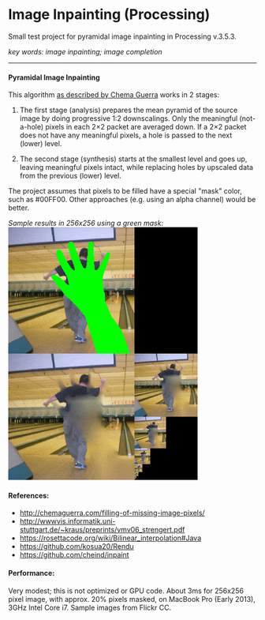 # Image Inpainting (Processing)
Small test project for pyramidal image inpainting in Processing v.3.5.3.

*key words: image inpainting; image completion*

---

#### Pyramidal Image Inpainting

This algorithm [as described by Chema Guerra](http://chemaguerra.com/filling-of-missing-image-pixels/) works in 2 stages:

1. The first stage (analysis) prepares the mean pyramid of the source 
 image by doing progressive 1:2 downscalings. Only the meaningful (not-a-hole) 
 pixels in each 2×2 packet are averaged down. If a 2×2 packet does not have 
 any meaningful pixels, a hole is passed to the next (lower) level.
 
2. The second stage (synthesis) starts at the smallest level and goes up, 
 leaving meaningful pixels intact, while replacing holes by upscaled data 
 from the previous (lower) level.
 
The project assumes that pixels to be filled have a special "mask" color, such as #00FF00. Other approaches (e.g. using an alpha channel) would be better.

*Sample results in 256x256 using a green mask:* <br />
![Sample results in 256x256](inpainting_results.gif)

#### References: 

* http://chemaguerra.com/filling-of-missing-image-pixels/
* http://wwwvis.informatik.uni-stuttgart.de/~kraus/preprints/vmv06_strengert.pdf
* https://rosettacode.org/wiki/Bilinear_interpolation#Java
* https://github.com/kosua20/Rendu
* https://github.com/cheind/inpaint

 
#### Performance: 

Very modest; this is not optimized or GPU code. About 3ms for 256x256 pixel image, with approx. 20% pixels masked, on MacBook Pro (Early 2013), 3GHz Intel Core i7. Sample images from Flickr CC.